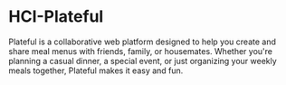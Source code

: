 # HCI-Plateful
Plateful is a collaborative web platform designed to help you create and share meal menus with friends, family, or housemates. Whether you're planning a casual dinner, a special event, or just organizing your weekly meals together, Plateful makes it easy and fun.
